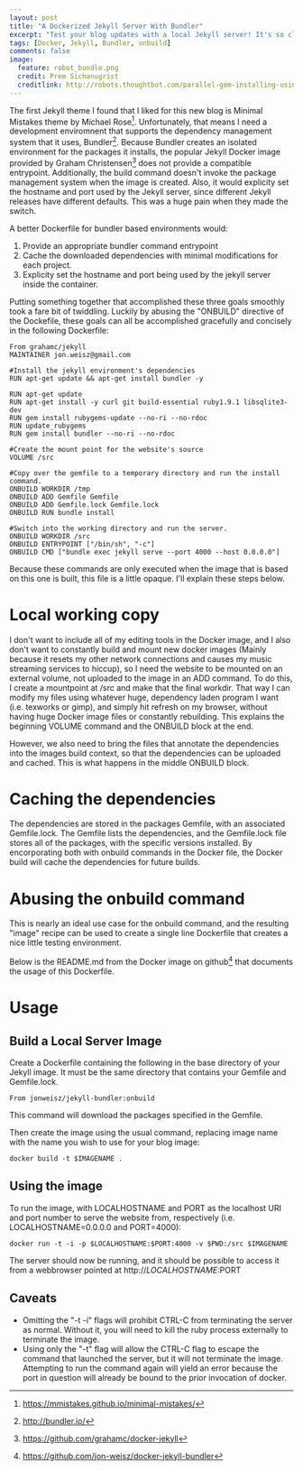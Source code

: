 ```yaml
---
layout: post
title: "A Dockerized Jekyll Server With Bundler"
excerpt: "Test your blog updates with a local Jekyll server! It's so close to being easy..."
tags: [Docker, Jekyll, Bundler, onbuild]
comments: false
image:
  feature: robot_bundle.png
  credit: Prem Sichanugrist
  creditlink: http://robots.thoughtbot.com/parallel-gem-installing-using-bundler
---
```


The first Jekyll theme I found that I liked for this new blog is Minimal Mistakes theme by Michael Rose[^1]. Unfortunately, that means I need a development enviromnent that supports the dependency management system that it uses, Bundler[^2]. Because Bundler creates an isolated environment for the packages it installs, the popular Jekyll Docker image provided by Graham Christensen[^3] does not provide a compatible entrypoint. Additionally, the build command doesn't invoke the package management system when the image is created. Also, it would explicity set the hostname and port used by the Jekyll server, since different Jekyll releases have different defaults. This was a huge pain when they made the switch. 

A better Dockerfile for bundler based environments would:

1.  Provide an appropriate bundler command entrypoint
2.  Cache the downloaded dependencies with minimal modifications for each project.  
3.  Explicity set the hostname and port being used by the jekyll server inside the container.

Putting something together that accomplished these three goals smoothly took a fare bit of twiddling. Luckily by abusing the "ONBUILD" directive of the Dockefile, these goals can all be accomplished gracefully and concisely in the following Dockerfile:

	From grahamc/jekyll
	MAINTAINER jon.weisz@gmail.com	

	#Install the jekyll environment's dependencies
	RUN apt-get update && apt-get install bundler -y

	RUN apt-get update
	RUN apt-get install -y curl git build-essential ruby1.9.1 libsqlite3-dev
	RUN gem install rubygems-update --no-ri --no-rdoc
	RUN update_rubygems
	RUN gem install bundler --no-ri --no-rdoc

	#Create the mount point for the website's source
	VOLUME /src

	#Copy over the gemfile to a temporary directory and run the install command. 
	ONBUILD WORKDIR /tmp
	ONBUILD ADD Gemfile Gemfile
	ONBUILD ADD Gemfile.lock Gemfile.lock 
	ONBUILD RUN bundle install
 
	#Switch into the working directory and run the server. 
	ONBUILD WORKDIR /src
	ONBUILD ENTRYPOINT ["/bin/sh", "-c"] 
	ONBUILD CMD ["bundle exec jekyll serve --port 4000 --host 0.0.0.0"]

Because these commands are only executed when the image that is based on this one is built, this file is a little opaque. I'll explain these steps below.

# Local working copy
I don't want to include all of my editing tools in the Docker image, and I also don't want to constantly build and mount new docker images (Mainly because it resets my other network connections and causes my music streaming services to hiccup), so I need the website to be mounted on an external volume, not uploaded to the image in an ADD command. To do this, I create a mountpoint at /src and make that the final workdir. That way I can modify my files using whatever huge, dependency laden program I want (i.e. texworks or gimp), and simply hit refresh on my browser, without having huge Docker image files or constantly rebuilding. This explains the beginning VOLUME command and the ONBUILD block at the end.  

However, we also need to bring the files that annotate the dependencies into the images build context, so that the dependencies can be uploaded and cached. This is what happens in the middle ONBUILD block.  

# Caching the dependencies
The dependencies are stored in the packages Gemfile, with an associated Gemfile.lock. The Gemfile lists the dependencies, and the Gemfile.lock file stores all of the packages, with the specific versions installed. By encorporating both with onbuild commands in the Docker file, the Docker build will cache the dependencies for future builds.

# Abusing the onbuild command
This is nearly an ideal use case for the onbuild command, and the resulting "image" recipe can be used to create a single line Dockerfile that creates a nice little testing environment.  

Below is the README.md from the Docker image on github[^4] that documents the usage of this Dockerfile.

# Usage

## Build a Local Server Image

Create a Dockerfile containing the following in the base directory of your Jekyll image. It must be the same directory that contains your Gemfile and Gemfile.lock.

	From jonweisz/jekyll-bundler:onbuild

This command will download the packages specified in the Gemfile. 
	
Then create the image using the usual command, replacing image name with the name you wish to use for your blog image:
	
	docker build -t $IMAGENAME .

## Using the image

To run the image, with LOCALHOSTNAME and PORT as the localhost URI and port number to serve the website from, respectively (i.e. LOCALHOSTNAME=0.0.0.0 and PORT=4000):

	docker run -t -i -p $LOCALHOSTNAME:$PORT:4000 -v $PWD:/src $IMAGENAME

The server should now be running, and it should be possible to access it from a webbrowser pointed at http://$LOCALHOSTNAME:$PORT

## Caveats

* Omitting the "-t -i" flags will prohibit CTRL-C from terminating the server as normal. Without it, you will need to kill the ruby process externally to terminate the image. 
* Using only the "-t" flag will allow the CTRL-C flag to escape the command that launched the server, but it will not terminate the image. Attempting to run the command again will yield an error because the port in question will already be bound to the prior invocation of docker. 

[^1]: https://mmistakes.github.io/minimal-mistakes/
[^2]: http://bundler.io/
[^3]: https://github.com/grahamc/docker-jekyll
[^4]: https://github.com/jon-weisz/docker-jekyll-bundler